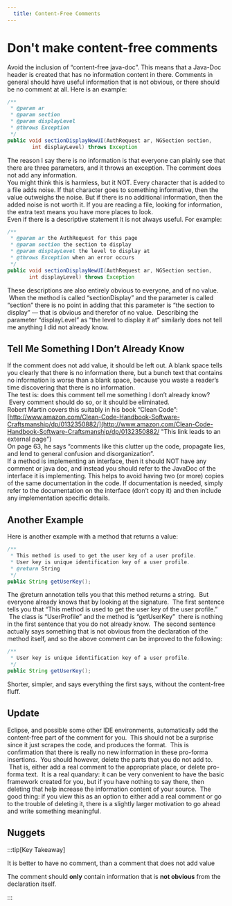 ```yaml
---
  title: Content-Free Comments
---
```

#  Don't make content-free comments

Avoid the inclusion of “content-free java-doc”. This means that a Java-Doc header is created that has no information content in there. Comments in general should have useful information that is not obvious, or there should be no comment at all. Here is an example:

```java
/**
 * @param ar
 * @param section
 * @param displayLevel
 * @throws Exception
 */
public void sectionDisplayNewUI(AuthRequest ar, NGSection section,
        int displayLevel) throws Exception
```


The reason I say there is no information is that everyone can plainly see that there are three parameters, and it throws an exception. The comment does not add any information.  
You might think this is harmless, but it NOT. Every character that is added to a file adds noise. If that character goes to something informative, then the value outweighs the noise. But if there is no additional information, then the added noise is not worth it. If you are reading a file, looking for information, the extra text means you have more places to look.  
Even if there is a descriptive statement it is not always useful. For example:

```java
/**
 * @param ar the AuthRequest for this page
 * @param section the section to display
 * @param displayLevel the level to display at
 * @throws Exception when an error occurs
 */
public void sectionDisplayNewUI(AuthRequest ar, NGSection section,
       int displayLevel) throws Exception
```


These descriptions are also entirely obvious to everyone, and of no value.  When the method is called “sectionDisplay” and the parameter is called “section” there is no point in adding that this parameter is “the section to display” — that is obvious and therefor of no value.  Describing the parameter “displayLevel” as “the level to display it at” similarly does not tell me anything I did not already know.

## Tell Me Something I Don’t Already Know

If the comment does not add value, it should be left out. A blank space tells you clearly that there is no information there, but a bunch text that contains no information is worse than a blank space, because you waste a reader’s time discovering that there is no information.  
The test is: does this comment tell me something I don’t already know?  Every comment should do so, or it should be eliminated.  
Robert Martin covers this suitably in his book “Clean Code”: [http://www.amazon.com/Clean-Code-Handbook-Software-Craftsmanship/dp/0132350882/](http://www.amazon.com/Clean-Code-Handbook-Software-Craftsmanship/dp/0132350882/ "This link leads to an external page")  
On page 63, he says “comments like this clutter up the code, propagate lies, and lend to general confusion and disorganization”.  
If a method is implementing an interface, then it should NOT have any comment or java doc, and instead you should refer to the JavaDoc of the interface it is implementing. This helps to avoid having two (or more) copies of the same documentation in the code. If documentation is needed, simply refer to the documentation on the interface (don’t copy it) and then include any implementation specific details.

## Another Example

Here is another example with a method that returns a value:

```java
/**
 * This method is used to get the user key of a user profile. 
 * User key is unique identification key of a user profile.
 * @return String
 */
public String getUserKey();
```


The @return annotation tells you that this method returns a string.  But everyone already knows that by looking at the signature.  The first sentence tells you that “This method is used to get the user key of the user profile.”  The class is “UserProfile” and the method is “getUserKey”  there is nothing in the first sentence that you do not already know.  The second sentence actually says something that is not obvious from the declaration of the method itself, and so the above comment can be improved to the following:

```java
/**
 * User key is unique identification key of a user profile.
 */
public String getUserKey();
```


Shorter, simpler, and says everything the first says, without the content-free fluff.

## Update

Eclipse, and possible some other IDE environments, automatically add the content-free part of the comment for you.  This should not be a surprise since it just scrapes the code, and produces the format.  This is confirmation that there is really no new information in these pro-forma insertions.  You should however, delete the parts that you do not add to.  That is, either add a real comment to the appropriate place, or delete pro-forma text.  It is a real quandary: it can be very convenient to have the basic framework created for you, but if you have nothing to say there, then deleting that help increase the information content of your source.  The good thing: if you view this as an option to either add a real comment or go to the trouble of deleting it, there is a slightly larger motivation to go ahead and write something meaningful.

## Nuggets

:::tip[Key Takeaway]

It is better to have no comment, than a comment that does not add value  

The comment should **only** contain information that is **not obvious** from the declaration itself.

:::
